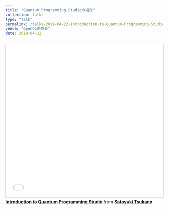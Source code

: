 ```yaml
---
title: "Quantum Programming Studioの紹介"
collection: talks
type: "Talk"
permalink: /talks/2019-04-22-Introduction-to-Quantum-Programming-Studio
venue: "OpenQL勉強会"
date: 2019-04-22
---
```


<iframe src="//www.slideshare.net/slideshow/embed_code/key/pJ9qAKaVqxzTea" width="595" height="485" frameborder="0" marginwidth="0" marginheight="0" scrolling="no" style="border:1px solid #CCC; border-width:1px; margin-bottom:5px; max-width: 100%;" allowfullscreen> </iframe> <div style="margin-bottom:5px"> <strong> <a href="//www.slideshare.net/snuffkin/introduction-to-quantum-programming-studio" title="Introduction to Quantum Programming Studio" target="_blank">Introduction to Quantum Programming Studio</a> </strong> from <strong><a href="//www.slideshare.net/snuffkin" target="_blank">Satoyuki Tsukano</a></strong> </div>
